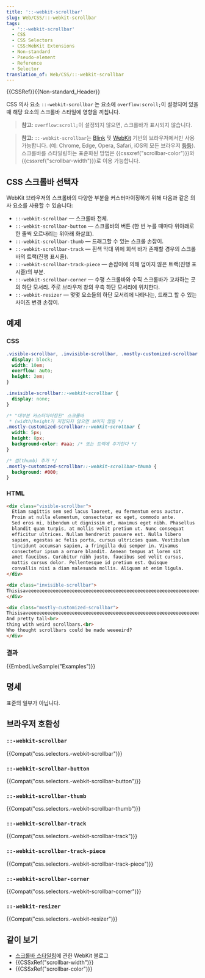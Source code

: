 ```yaml
---
title: '::-webkit-scrollbar'
slug: Web/CSS/::-webkit-scrollbar
tags:
  - '::-webkit-scrollbar'
  - CSS
  - CSS Selectors
  - CSS:WebKit Extensions
  - Non-standard
  - Pseudo-element
  - Reference
  - Selector
translation_of: Web/CSS/::-webkit-scrollbar
---
```

{{CSSRef}}{{Non-standard_Header}}

CSS 의사 요소 `::-webkit-scrollbar` 는 요소에 `overflow:scroll;`이 설정되어 있을 때 해당 요소의 스크롤바 스타일에 영향을 끼칩니다.

> **참고:** `overflow:scroll;`이 설정되지 않으면, 스크롤바가 표시되지 않습니다.

> **참고:** `::-webkit-scrollbar`는 [Blink](https://www.chromium.org/blink/) 및 [WebKit](https://webkit.org) 기반의 브라우저에서만 사용 가능합니다. (예: Chrome, Edge, Opera, Safari, iOS의 모든 브라우저 [등등](https://en.wikipedia.org/wiki/List_of_web_browsers#WebKit-based)). 스크롤바를 스타일링하는 표준화된 방법은 {{cssxref("scrollbar-color")}}와 {{cssxref("scrollbar-width")}}로 이용 가능합니다.

## CSS 스크롤바 선택자

WebKit 브라우저의 스크롤바의 다양한 부분을 커스터마이징하기 위해 다음과 같은 의사 요소를 사용할 수 있습니다:

- `::-webkit-scrollbar` — 스크롤바 전체.
- `::-webkit-scrollbar-button` — 스크롤바의 버튼 (한 번 누를 때마다 위아래로 한 줄씩 오르내리는 위아래 화살표).
- `::-webkit-scrollbar-thumb` — 드래그할 수 있는 스크롤 손잡이.
- `::-webkit-scrollbar-track` — 흰색 막대 위에 회색 바가 존재할 경우의 스크롤바의 트랙(진행 표시줄).
- `::-webkit-scrollbar-track-piece` — 손잡이에 의해 덮이지 않은 트랙(진행 표시줄)의 부분.
- `::-webkit-scrollbar-corner` — 수평 스크롤바와 수직 스크롤바가 교차하는 곳의 하단 모서리. 주로 브라우저 창의 우측 하단 모서리에 위치한다.
- `::-webkit-resizer` — 몇몇 요소들의 하단 모서리에 나타나는, 드래그 할 수 있는 사이즈 변경 손잡이.

## 예제

### CSS

```css
.visible-scrollbar, .invisible-scrollbar, .mostly-customized-scrollbar {
  display: block;
  width: 10em;
  overflow: auto;
  height: 2em;
}

.invisible-scrollbar::-webkit-scrollbar {
  display: none;
}

/* "대부분 커스터마이징된" 스크롤바
 * (width/height가 지정되지 않으면 보이지 않음 */
.mostly-customized-scrollbar::-webkit-scrollbar {
  width: 5px;
  height: 8px;
  background-color: #aaa; /* 또는 트랙에 추가한다 */
}

/* 썸(thumb) 추가 */
.mostly-customized-scrollbar::-webkit-scrollbar-thumb {
  background: #000;
}
```

### HTML

```html
<div class="visible-scrollbar">
  Etiam sagittis sem sed lacus laoreet, eu fermentum eros auctor.
  Proin at nulla elementum, consectetur ex eget, commodo ante.
  Sed eros mi, bibendum ut dignissim et, maximus eget nibh. Phasellus
  blandit quam turpis, at mollis velit pretium ut. Nunc consequat
  efficitur ultrices. Nullam hendrerit posuere est. Nulla libero
  sapien, egestas ac felis porta, cursus ultricies quam. Vestibulum
  tincidunt accumsan sapien, a fringilla dui semper in. Vivamus
  consectetur ipsum a ornare blandit. Aenean tempus at lorem sit
  amet faucibus. Curabitur nibh justo, faucibus sed velit cursus,
  mattis cursus dolor. Pellentesque id pretium est. Quisque
  convallis nisi a diam malesuada mollis. Aliquam at enim ligula.
</div>

<div class="invisible-scrollbar">
Thisisaveeeeeeeeeeeeeeeeeeeeeeeeeeeeeeeeeeeeeeeeeeeeeeeeeeeeeeeeeeeeeeeeeeerylongword
</div>

<div class="mostly-customized-scrollbar">
Thisisaveeeeeeeeeeeeeeeeeeeeeeeeeeeeeeeeeeeeeeeeeeeeeeeeeeeeeeeeeeeeeeeeeeerylongword<br>
And pretty tall<br>
thing with weird scrollbars.<br>
Who thought scrollbars could be made weeeeird?
</div>
```

### 결과

{{EmbedLiveSample("Examples")}}

## 명세

표준의 일부가 아닙니다.

## 브라우저 호환성

### `::-webkit-scrollbar`

{{Compat("css.selectors.-webkit-scrollbar")}}

### `::-webkit-scrollbar-button`

{{Compat("css.selectors.-webkit-scrollbar-button")}}

### `::-webkit-scrollbar-thumb`

{{Compat("css.selectors.-webkit-scrollbar-thumb")}}

### `::-webkit-scrollbar-track`

{{Compat("css.selectors.-webkit-scrollbar-track")}}

### `::-webkit-scrollbar-track-piece`

{{Compat("css.selectors.-webkit-scrollbar-track-piece")}}

### `::-webkit-scrollbar-corner`

{{Compat("css.selectors.-webkit-scrollbar-corner")}}

### `::-webkit-resizer`

{{Compat("css.selectors.-webkit-resizer")}}

## 같이 보기

- [스크롤바 스타일링](https://webkit.org/blog/363/styling-scrollbars/)에 관한 WebKit 블로그
- {{CSSxRef("scrollbar-width")}}
- {{CSSxRef("scrollbar-color")}}

